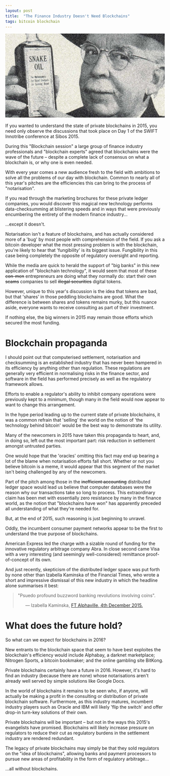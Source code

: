 ```yaml
---
layout: post
title:  "The Finance Industry Doesn't Need Blockchains"
tags: bitcoin blockchain
---
```

![Blockchain cures what ails you!](/assets/snakeoil.jpg)

If you wanted to understand the state of private blockchains in 2015, you need only observe the discussions that took place on Day 1 of the SWIFT Innotribe conference at Sibos 2015.

During this "Blockchain session" a large group of finance industry professionals and "blockchain experts" agreed that blockchains were the wave of the future – despite a complete lack of consensus on what a blockchain is, or why one is even needed.

With every year comes a new audience fresh to the field with ambitions to solve all the problems of our day with blockchain. Common to nearly all of this year's pitches are the efficiencies this can bring to the process of "notarisation".

If you read through the marketing brochures for these private ledger companies, you would discover this magical new technology performs data-checksumming at blistering speeds and in ways that were previously encumbering the entirety of the modern finance industry... 

...except it doesn't.

Notarisation isn't a feature of blockchains, and has actually considered more of a 'bug' by most people with comprehension of the field. If you ask a bitcoin developer what the most pressing problem is with the blockchain, you're likely to hear that 'fungibility' is its biggest issue. Fungibility in this case being completely the opposite of regulatory oversight and reporting.

While the media are quick to herald the support of "big banks" in this new application of "blockchain technology", it would seem that most of these ~~con-men~~ entrepreneurs are doing what they normally do: start their own ~~scams~~ companies to sell ~~illegal securities~~ digital tokens.

However, unique to this year's discussion is the idea that tokens are bad, but that 'shares' in those peddling blockchains are good. What the difference is between shares and tokens remains murky, but this nuance aside, everyone wants to receive consulting as part of their investment.

If nothing else, the big winners in 2015 may remain those efforts which secured the most funding.


# Blockchain propaganda

I should point out that computerised settlement, notarisation and checksumming is an established industry that has never been hampered in its efficiency by anything other than regulation. These regulations are generally very efficient in normalising risks in the finance sector, and software in the field has performed precisely as well as the regulatory framework allows.

Efforts to enable a regulator's ability to inhibit company operations were previously kept to a minimum, though many in the field would now appear to want to change this arrangement.

In the hype period leading up to the current state of private blockchains, it was a common refrain that 'selling' the world on the notion of 'the technology behind bitcoin' would be the best way to demonstrate its utility.

Many of the newcomers in 2015 have taken this propaganda to heart, and, in doing so, left out the most important part: risk reduction in settlement amongst untrusted parties.

One would hope that the 'oracles' omitting this fact may end up bearing a lot of the blame when notarisation efforts fall short. Whether or not you believe bitcoin is a meme, it would appear that this segment of the market isn't being challenged by any of the newcomers.

Part of the pitch among those in the ~~inefficient accounting~~ distributed ledger space would lead us believe that computer databases were the reason why our transactions take so long to process. This extraordinary claim has been met with essentially zero resistance by many in the finance world, as the notion that "blockchains have won" has apparently preceded all understanding of what they're needed for.

But, at the end of 2015, such reasoning is just beginning to unravel.

Oddly, the incumbent consumer payment networks appear to be the first to understand the true purpose of blockchains.

American Express led the charge with a sizable round of funding for the innovative regulatory arbitrage company Abra. In close second came Visa with a very interesting (and seemingly well-considered) remittance proof-of-concept of its own.

And just recently, skepticism of the distributed ledger space was put forth by none other than Izabella Kaminska of the Financial Times, who wrote a short and impressive dismissal of this new industry in which the headline alone summarises it best: 

>"Psuedo profound buzzword banking revolutions involving coins".
>
>&nbsp;&nbsp;&nbsp;&nbsp;&nbsp;&nbsp;&mdash; Izabella Kaminska, [FT Alphaville, 4th December 2015.](https://www.ft.com/content/8be7bed9-ea13-3fa3-b8ca-96b98a10a564)

# What does the future hold?

So what can we expect for blockchains in 2016?

New entrants to the blockchain space that seem to have best exploites the blockchain's efficiency would include Alphabay, a darknet marketplace; Nitrogen Sports, a bitcoin bookmaker; and the online gambling site BitKong.

Private blockchains certainly have a future in 2016. However, it's hard to find an industry (because there are none) whose notarisations aren't already well served by simple solutions like Google Docs.

In the world of blockchains it remains to be seen who, if anyone, will actually be making a profit in the consulting or distribution of private blockchain software. Furthermore, as this industry matures, incumbent industry players such as Oracle and IBM will likely 'flip the switch' and offer drop-in turn-key solutions of their own.

Private blockchains will be important – but not in the ways this 2015's evangelists have promised. Blockchains will likely increase pressure on regulators to reduce their cut as regulatory burdens in the settlement industry are rendered redundant.

The legacy of private blockchains may simply be that they sold regulators on the "idea of blockchains", allowing banks and payment processors to pursue new areas of profitability in the form of regulatory arbitrage...

...all without blockchains.

